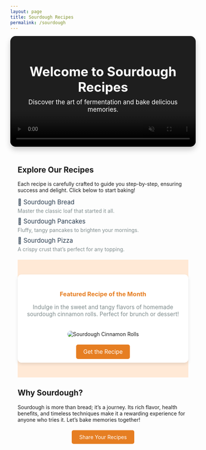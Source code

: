 ```yaml
---
layout: page
title: Sourdough Recipes
permalink: /sourdough
---
```


<!-- Video Background with Text Overlay -->
<div style="position: relative; overflow: hidden; height: 300px; border-radius: 15px; box-shadow: 0 8px 15px rgba(0, 0, 0, 0.2);">
  <!-- Background Video -->
  <video autoplay muted loop playsinline style="position: absolute; top: 0; left: 0; width: 100%; height: 100%; object-fit: cover;">
    <source src="{{ site.baseurl }}/assets/videos/loop.mp4" type="video/mp4">
    Your browser does not support the video tag.
  </video>

  <!-- Full Overlay -->
  <div style="position: absolute; top: 0; left: 0; right: 0; bottom: 0; background: rgba(0, 0, 0, 0.4); display: flex; align-items: center; justify-content: center; z-index: 1;">
    <div style="text-align: center; color: white; padding: 20px;">
      <h1 style="font-size: 2.5em; margin: 0;">Welcome to Sourdough Recipes</h1>
      <p style="font-size: 1.2em; margin-top: 10px;">Discover the art of fermentation and bake delicious memories.</p>
    </div>
  </div>
</div>

<!-- Content Section -->
<div class="container" style="padding: 20px;">
  <h2>Explore Our Recipes</h2>
  <p>Each recipe is carefully crafted to guide you step-by-step, ensuring success and delight. Click below to start baking!</p>
  
  <ul style="list-style-type: none; padding: 0;">
    <li style="margin: 10px 0;">
      <a href="{{ site.baseurl }}/sourdough-bread-post" style="text-decoration: none; color: #2c3e50; font-size: 1.2em;">
        🥖 Sourdough Bread
      </a>
      <p style="margin: 5px 0; color: #7f8c8d;">Master the classic loaf that started it all.</p>
    </li>
    <li style="margin: 10px 0;">
      <a href="{{ site.baseurl }}/sourdough-pancakes-post" style="text-decoration: none; color: #2c3e50; font-size: 1.2em;">
        🥞 Sourdough Pancakes
      </a>
      <p style="margin: 5px 0; color: #7f8c8d;">Fluffy, tangy pancakes to brighten your mornings.</p>
    </li>
    <li style="margin: 10px 0;">
      <a href="{{ site.baseurl }}/sourdough-pizza-post" style="text-decoration: none; color: #2c3e50; font-size: 1.2em;">
        🍕 Sourdough Pizza
      </a>
      <p style="margin: 5px 0; color: #7f8c8d;">A crispy crust that’s perfect for any topping.</p>
    </li>
  </ul>
  
  <!-- Featured Recipe Section -->
<div style="background-color: #ffe9d6; padding: 40px 0; margin: 20px 0;">
  <div style="max-width: 800px; margin: 0 auto; padding: 20px; background: white; border-radius: 10px; box-shadow: 0 4px 8px rgba(0, 0, 0, 0.1);">
    <h3 style="color: #e67e22; text-align: center;">Featured Recipe of the Month</h3>
    <p style="color: #7f8c8d; text-align: center; font-size: 1.1em;">Indulge in the sweet and tangy flavors of homemade sourdough cinnamon rolls. Perfect for brunch or dessert!</p>
    <div style="text-align: center;">
      <img src="{{ site.baseurl }}/assets/images/cinnamon-rolls.jpg" alt="Sourdough Cinnamon Rolls" style="max-width: 100%; border-radius: 10px; margin: 20px 0;">
    </div>
    <div style="text-align: center; margin-top: 10px;">
      <a href="{{ site.baseurl }}/sourdough-cinnamon-rolls-post" style="padding: 10px 20px; background-color: #e67e22; color: white; text-decoration: none; border-radius: 5px; font-size: 1.1em;">Get the Recipe</a>
    </div>
  </div>
</div>

  <!-- Why Sourdough Section -->
  <h2>Why Sourdough?</h2>
  <p>Sourdough is more than bread; it’s a journey. Its rich flavor, health benefits, and timeless techniques make it a rewarding experience for anyone who tries it. Let’s bake memories together!</p>
  
  <div style="text-align: center; margin-top: 30px;">
    <a href="{{ site.baseurl }}/contact" style="padding: 10px 20px; background-color: #e67e22; color: white; text-decoration: none; border-radius: 5px;">Share Your Recipes</a>
  </div>
</div>
